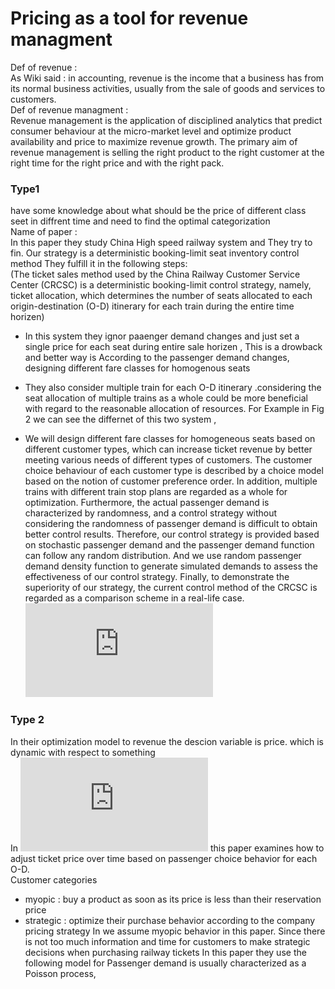 # Pricing as a tool for revenue managment 
Def of revenue : <br/>
As Wiki said : in accounting, revenue is the income that a business has from its normal business activities, usually from the sale of goods and services to customers.<br/>
Def of revenue managment :<br/>
Revenue management is the application of disciplined analytics that predict consumer behaviour at the micro-market level and optimize product availability and price to maximize revenue growth. The primary aim of revenue management is selling the right product to the right customer at the right time for the right price and with the right pack.

### Type1 
have some knowledge about what should be the price of different class seet in diffrent time and need to find the optimal categorization <br/>
Name of paper :<br/>
In this paper they study China High speed railway system and They try to fin. Our strategy is a deterministic booking-limit seat inventory control method They fulfill it in the following steps: <br/>
(The ticket sales method used by the China Railway Customer Service Center (CRCSC) is a deterministic booking-limit control strategy, namely, ticket allocation, which determines the number of seats allocated to each origin-destination (O-D) itinerary for each train during the entire time horizen) <br/>
* In this system they ignor paaenger demand changes and just set a single price for each seat during entire sale horizen , This is a drowback and better way is According to the passenger demand changes, designing different fare classes for homogenous seats 
* They also consider multiple train for each O-D itinerary .considering the seat allocation of multiple trains as a whole could be more beneficial with regard to the reasonable allocation of resources.
For Example in Fig 2 we can see the differnet of this two system , 

*  We will design different fare classes for homogeneous seats based on different customer types, which can increase ticket revenue by better meeting various needs of different types of customers. The customer choice behaviour of each customer type is described by a choice model based on the notion of customer preference order. In addition, multiple trains with different train stop plans are regarded as a whole for optimization. Furthermore, the actual passenger demand is characterized by randomness, and a control strategy without considering the randomness of passenger demand is difficult to obtain better control results. Therefore, our control strategy is provided based on stochastic passenger demand and the passenger demand function can follow any random distribution. And we use random passenger demand density function to generate simulated demands to assess the effectiveness of our control strategy. Finally, to demonstrate the superiority of our strategy, the current control method of the CRCSC is regarded as a comparison scheme in a real-life case. <br/>
![Full story](https://github.com/hamidehhhs/Pricing-/blob/master/paper/seat%20assignment%20model%20.pdf)

### Type 2
In their optimization model to revenue the descion variable is price. which is dynamic with respect to something <br/> 
In ![this paper](https://github.com/hamidehhhs/Pricing-/blob/master/paper/Fare%20Opt%20and%20passenger%20choice%20behavior.pdf) this paper examines how to adjust ticket price over time based on passenger choice behavior for each O-D.<br/>
Customer categories 
* myopic : buy a product as soon as its price is less than their reservation price
* strategic : optimize their purchase behavior according to the company pricing strategy
In we assume myopic behavior in this paper. Since there is not too much information and time for customers to make strategic decisions when purchasing railway tickets
In this paper they use the following model for Passenger demand is usually characterized as a Poisson process,


